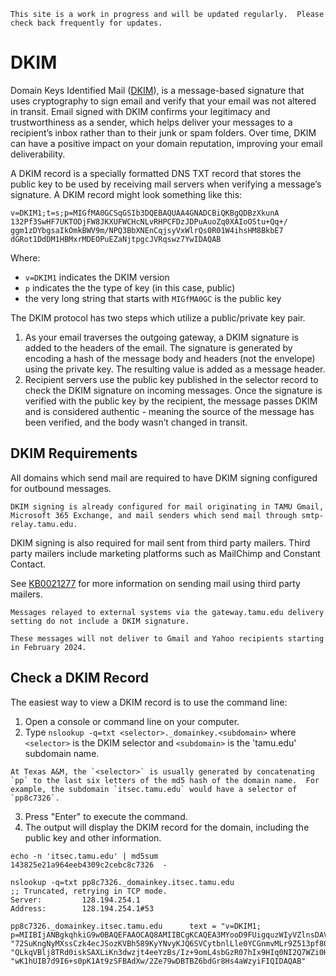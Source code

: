 ```admonish info
This site is a work in progress and will be updated regularly.  Please check back frequently for updates.
```

# DKIM

Domain Keys Identified Mail ([DKIM](https://dkim.org/)), is a message-based signature that uses cryptography to sign email and verify that your email was not altered in transit.  Email signed with DKIM confirms your legitimacy and trustworthiness as a sender, which helps deliver your messages to a recipient’s inbox rather than to their junk or spam folders. Over time, DKIM can have a positive impact on your domain reputation, improving your email deliverability.

A DKIM record is a specially formatted DNS TXT record that stores the public key to be used by receiving mail servers when verifying a message’s signature. A DKIM record might look something like this:

```shell
v=DKIM1;t=s;p=MIGfMA0GCSqGSIb3DQEBAQUAA4GNADCBiQKBgQDBzXkunA
132Pf3SwHF7UKTODjFW8JKXUFWCHcNLvRHPCFDzJDPuAuoZq0XAIoOStu+Qq+/
ggm1zDYbgsaIkOmkBWV9m/NPQ3BbXNEnCqjsyVxWlrQs0R01W4ihsHM8BkbE7
dGRot1DdDM1HBMxrMDEOPuEZaNjtpgcJVRqswz7YwIDAQAB
```

Where:

- `v=DKIM1` indicates the DKIM version
- `p` indicates the the type of key (in this case, public)
- the very long string that starts with `MIGfMA0GC` is the public key

The DKIM protocol has two steps which utilize a public/private key pair.

1) As your email traverses the outgoing gateway, a DKIM signature is added to the headers of the email. The signature is generated by encoding a hash of the message body and headers (not the envelope) using the private key. The resulting value is added as a message header.
2) Recipient servers use the public key published in the selector record to check the DKIM signature on incoming messages. Once the signature is verified with the public key by the recipient, the message passes DKIM and is considered authentic - meaning the source of the message has been verified, and the body wasn’t changed in transit.

## DKIM Requirements

All domains which send mail are required to have DKIM signing configured for outbound messages.  

```admonish info
DKIM signing is already configured for mail originating in TAMU Gmail, Microsoft 365 Exchange, and mail senders which send mail through smtp-relay.tamu.edu.
```
DKIM signing is also required for mail sent from third party mailers. Third party mailers include marketing platforms such as MailChimp and Constant Contact.

See [KB0021277](https://itselfservice.tamu.edu/tamucs?id=tamucs_kb_article&sys_id=KB0021277) for more information on sending mail using third party mailers.

```admonish warning
Messages relayed to external systems via the gateway.tamu.edu delivery setting do not include a DKIM signature. 

These messages will not deliver to Gmail and Yahoo recipients starting in February 2024.
```

## Check a DKIM Record

The easiest way to view a DKIM record is to use the command line:

1) Open a console or command line on your computer.
2) Type `nslookup -q=txt <selector>._domainkey.<subdomain>` where `<selector>` is the DKIM selector and `<subdomain>` is the 'tamu.edu' subdomain name.

```admonish info
At Texas A&M, the `<selector>` is usually generated by concatenating `pp` to the last six letters of the md5 hash of the domain name.  For example, the subdomain `itsec.tamu.edu` would have a selector of `pp8c7326`.
```

3) Press "Enter" to execute the command.
4) The output will display the DKIM record for the domain, including the public key and other information.

```shell
echo -n 'itsec.tamu.edu' | md5sum
143825e21a964eeb4309c2cebc8c7326  -

nslookup -q=txt pp8c7326._domainkey.itsec.tamu.edu
;; Truncated, retrying in TCP mode.
Server:         128.194.254.1
Address:        128.194.254.1#53

pp8c7326._domainkey.itsec.tamu.edu      text = "v=DKIM1; p=MIIBIjANBgkqhkiG9w0BAQEFAAOCAQ8AMIIBCgKCAQEA3MYooD9FUigquzWIyVZlnsDAV5Ma" "72SuKngNyMXssCzk4ecJSozKVBh589KyYNvyKJQ6SVCytbnlLle0YCGnmvMLr9Z513pf80HfXA0GBqPbmBAvoI+hr3LjCSgmo3jhzb69Bt45YjXNnMNGcP6sL2Ybxt2F" "QLkqVBlj8TRd0iskSAXLiKn3dwzjt4eeYzBs/Iz+9omL4sbGzR07hIx9HIq0NI2Q7WZi0HuDDyYtbNFKlMjlBjfpkKrnQxUkUW6Fq5l9zf1yBrSpTXfvHT/8AGzYO3U/" "wK1hUIB7d9I6+s0pK1At9zSFBAdXw/2Ze79wDBTBZ6bdGr8Hs4aWzyiFIQIDAQAB"
```
